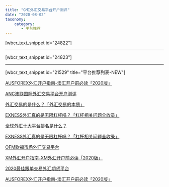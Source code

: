 ```yaml
---
title: "GMI外汇交易平台开户测评"
date: "2020-08-02"
taxonomy:
    category: 
       - 平台推荐
---
```


\[wbcr\_text\_snippet id="24822"\]

* * *

\[wbcr\_text\_snippet id="24823"\]

* * *

\[wbcr\_text\_snippet id="21529" title="平台推荐列表-NEW"\]

[AUSFOREX外汇开户指南-澳汇开户前必读「2020版」](https://we.laowei8.com/ausforex-review.html)

[ANC澳联国际外汇交易平台开户测评](https://we.laowei8.com/anc-reviews.html)

[外汇交易的是什么？「外汇交易的本质」](https://we.laowei8.com/what-is-traded-in-forex.html)

[EXNESS外汇真的是无限杠杆吗？「杠杆相关问题全收录」](https://we.laowei8.com/exness-leverage.html)

[全球外汇十大平台排名是什么？](https://we.laowei8.com/top-10-brokers.html)

[EXNESS外汇真的是无限杠杆吗？「杠杆相关问题全收录」](https://we.laowei8.com/exness-leverage.html)

[OFM欧福市场外汇交易平台](https://we.laowei8.com/ofm-reviews.html)

[XM外汇开户指南-XM外汇开户前必读「2020版」](https://we.laowei8.com/xm-forex-broker-guide.html)

[2020最佳跟单交易外汇期货平台](https://we.laowei8.com/best-social-broker.html)

[AUSFOREX外汇开户指南-澳汇开户前必读「2020版」](https://we.laowei8.com/ausforex-review.html)

